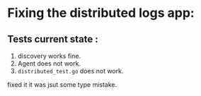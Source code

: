 # Fixing the distributed logs app:


## Tests current state :

1. discovery works fine.
2. Agent does not work.
3. `distributed_test.go` does not work.

fixed it it was jsut some type mistake.
